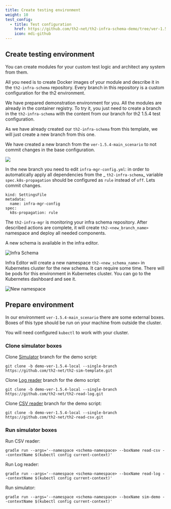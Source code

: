 ```yaml
---
title: Create testing environment
weight: 10
test_config:
  - title: Test configuration
    href: https://github.com/th2-net/th2-infra-schema-demo/tree/ver-1.5.4-main_scenario
    icon: mdi-github
---
```


## Create testing environment

You can create modules for your custom test logic and architect any system from them. 

All you need is to create Docker images of your module and describe it in the `th2-infra-schema` repository. Every branch in this repository is a custom configuration for the th2 environment. 

We have prepared demonstration environment for you. All the modules are already in the container registry. To try it, you just need to create a branch in the `th2-infra-schema` with the content from our branch for th2 1.5.4 test configuration.

<recommendations :items="test_config"></recommendations>

As we have already created our `th2-infra-schema` from this template, we will just create a new branch from this one.

We have created a new branch from the `ver-1.5.4-main_scenario` to not commit changes in
the base configuration.

![](/img/getting-started/th2-infra-schema/git-based/create-branch.png)

In the new branch you need to edit `infra-mgr-config.yml`: in order to automatically apply all dependencies from the _ `th2-infra-schema`_ 
variable `spec.k8s-propagation` should be configured as `rule` instead of `off`. Lets commit changes.

```yml[infra-mgr-config.yml]
kind: SettingsFile
metadata:
  name: infra-mgr-config
spec:
  k8s-propagation: rule
```


The `th2-infra-mgr` is monitoring your infra schema repository.
After described actions are complete, it will create `th2-<new_branch_name>` namespace and deploy all needed components.

A new schema is available in the infra editor. 

![Infra Schema](/img/getting-started/th2-infra-schema/git-based/infra-schema.png)

Infra Editor will create a new namespace `th2-<new_schema_name>` in Kubernetes cluster for the new schema.
It can require some time. There will be pods for this environment in Kubernetes cluster. You can go to the Kubernetes dashboard and see it.

![New namespace](/img/getting-started/th2-infra-schema/git-based/new-namespace.png)

## Prepare environment

In our environment `ver-1.5.4-main_scenario` there are some external boxes. Boxes of this type should be run on your machine from outside the cluster. 

<notice note>

You will need configured  `kubectl` to work with your cluster.

</notice>

### Clone simulator boxes

Clone [Simulator](https://github.com/th2-net/th2-sim-template) branch for the demo script:

```shell
git clone -b demo-ver-1.5.4-local --single-branch https://github.com/th2-net/th2-sim-template.git
```

Clone [Log reader](https://github.com/th2-net/th2-read-log) branch for the demo script:

```shell
git clone -b demo-ver-1.5.4-local --single-branch https://github.com/th2-net/th2-read-log.git
```

Clone [CSV reader](https://github.com/th2-net/th2-read-log) branch for the demo script:

```shell
git clone -b demo-ver-1.5.4-local --single-branch https://github.com/th2-net/th2-read-csv.git
```

### Run simulator boxes

Run CSV reader:

```shell
gradle run --args='--namespace <schema-namespace> --boxName read-csv --contextName $(kubectl config current-context)'
```

Run Log reader:

```shell
gradle run --args='--namespace <schema-namespace> --boxName read-log --contextName $(kubectl config current-context)'
```

Run simulator:

```shell
gradle run --args='--namespace <schema-namespace> --boxName sim-demo --contextName $(kubectl config current-context)'
```
